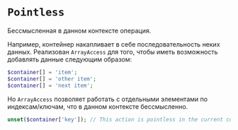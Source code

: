 # `Pointless`

Бессмысленная в данном контексте операция.

Например, контейнер накапливает в себе последовательность неких данных.
Реализован `ArrayAccess` для того, чтобы иметь возможность добавлять данные следующим образом:

```php
$container[] = 'item';
$container[] = 'other item';
$container[] = 'next item';
```

Но `ArrayAccess` позволяет работать с отдельными элементами по индексам/ключам, что в данном контексте бессмысленно.

```php
unset($container['key']); // This action is pointless in the current context 
```
